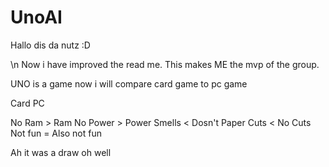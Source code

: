 # UnoAI
Hallo dis da nutz 
:D

\n
Now i have improved the read me. This makes ME the mvp of the group.

UNO is a game now i will compare card game to pc game

Card            PC

No Ram      >   Ram
No Power    >   Power
Smells      <   Dosn't
Paper Cuts  <   No Cuts
Not fun     =   Also not fun

Ah it was a draw oh well
